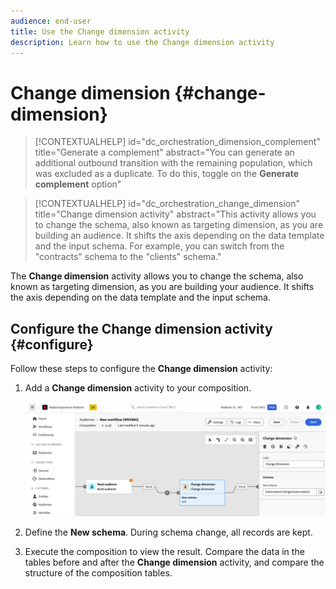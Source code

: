 ```yaml
---
audience: end-user
title: Use the Change dimension activity
description: Learn how to use the Change dimension activity
---
```


# Change dimension {#change-dimension}
 
>[!CONTEXTUALHELP]
>id="dc_orchestration_dimension_complement"
>title="Generate a complement"
>abstract="You can generate an additional outbound transition with the remaining population, which was excluded as a duplicate. To do this, toggle on the **Generate complement** option"

>[!CONTEXTUALHELP]
>id="dc_orchestration_change_dimension"
>title="Change dimension activity"
>abstract="This activity allows you to change the schema, also known as targeting dimension, as you are building an audience. It shifts the axis depending on the data template and the input schema. For example, you can switch from the "contracts" schema to the "clients" schema."

The **Change dimension** activity allows you to change the schema, also known as targeting dimension, as you are building your audience. It shifts the axis depending on the data template and the input schema.

## Configure the Change dimension activity {#configure}

Follow these steps to configure the **Change dimension** activity:

1. Add a **Change dimension** activity to your composition.

    ![](../assets/change-dimension.png)

1. Define the **New schema**. During schema change, all records are kept. 

1. Execute the composition to view the result. Compare the data in the tables before and after the **Change dimension** activity, and compare the structure of the composition tables.

<!--
## Example {#example}

In this example, we want to send an SMS delivery to all the profiles who have made a purchase. To do this, we first use a **[!UICONTROL Build audience]** activity linked to a custom "Purchase" targeting dimension to target all purchases that occurred.

We then use a **[!UICONTROL Change dimension]** activity to switch the workflow targeting dimension to "Recipients". This allows us to be able to target the recipients who match the query.
-->



<!-- on parle de dimension, mais dans UI "schema", va rester comme ça ?-->